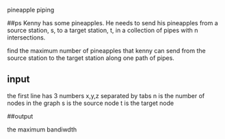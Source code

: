 pineapple piping


##ps
Kenny has some pineapples. He needs to send his pineapples from a source station, s, to a target station, t, in a collection of pipes with n intersections.

find the maximum number of pineapples that kenny can send from the source station to the target station along one path of pipes.



## input
the first line has 3 numbers x,y,z separated by tabs
n is the number of nodes in the graph
s is the source node
t is the target node



##output

the maximum bandiwdth
